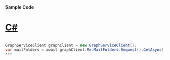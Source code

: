 #### Sample Code
# [C#](#tab/c-sharp)

```C#

GraphServiceClient graphClient = new GraphServiceClient();
var mailFolders = await graphClient.Me.MailFolders.Request().GetAsync();
*** 

```